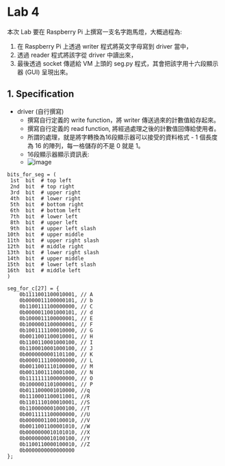 # Lab 4 
本次 Lab 要在 Raspberry Pi 上撰寫一支名字跑馬燈，大概過程為:
1. 在 Raspberry Pi 上透過 writer 程式將英文字母寫到 driver 當中，
2. 透過 reader 程式將該字從 driver 中讀出來，
3. 最後透過 socket 傳遞給 VM 上頭的 seg.py 程式，其會把該字用十六段顯示器 (GUI) 呈現出來。

## 1. Specification
- driver (自行撰寫)
  - 撰寫自行定義的 write function，將 writer 傳送過來的計數值給存起來。
  - 撰寫自行定義的 read function, 將經過處理之後的計數值回傳給使用者。
  - 所謂的處理，就是將字轉換為16段顯示器可以接受的資料格式 - 1 個長度為 16 的陣列，每一格儲存的不是 0 就是 1。
  - 16段顯示器顯示資訊表:
  - ![image](https://hackmd.io/_uploads/rJSkq8qJJl.png)
```
bits_for_seg = (
​​​​ 1st  bit  # top left
​​​​ 2nd  bit  # top right
​​​​ 3rd  bit  # upper right
​​​​ 4th  bit  # lower right
​​​​ 5th  bit  # bottom right
​​​​ 6th  bit  # bottom left
​​​​ 7th  bit  # lower left
​​​​ 8th  bit  # upper left
​​​​ 9th  bit  # upper left slash
​​​​10th  bit  # upper middle
​​​​11th  bit  # upper right slash
​​​​12th  bit  # middle right
​​​​13th  bit  # lower right slash
​​​​14th  bit  # upper middle
​​​​15th  bit  # lower left slash
​​​​16th  bit  # middle left
​​​​)
​​​​
​​​​seg_for_c[27] = {
​​​​    0b1111001100010001, // A
​​​​    0b0000011100000101, // b
​​​​    0b1100111100000000, // C
​​​​    0b0000011001000101, // d
​​​​    0b1000011100000001, // E
​​​​    0b1000001100000001, // F
​​​​    0b1001111100010000, // G
​​​​    0b0011001100010001, // H
​​​​    0b1100110001000100, // I
​​​​    0b1100010001000100, // J
​​​​    0b0000000001101100, // K
​​​​    0b0000111100000000, // L
​​​​    0b0011001110100000, // M
​​​​    0b0011001110001000, // N
​​​​    0b1111111100000000, // O
​​​​    0b1000001101000001, // P
​​​​    0b0111000001010000, //q
​​​​    0b1110001100011001, //R
​​​​    0b1101110100010001, //S
​​​​    0b1100000001000100, //T
​​​​    0b0011111100000000, //U
​​​​    0b0000001100100010, //V
​​​​    0b0011001100001010, //W
​​​​    0b0000000010101010, //X
​​​​    0b0000000010100100, //Y
​​​​    0b1100110000100010, //Z
​​​​    0b0000000000000000
​​​​};
```
